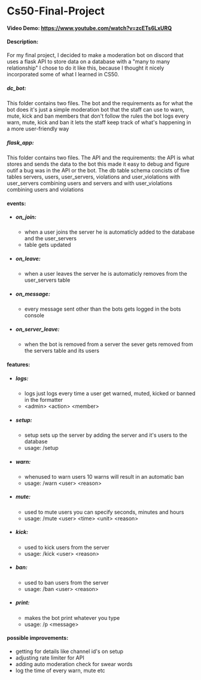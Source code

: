 # Cs50-Final-Project
#### Video Demo:  https://www.youtube.com/watch?v=zcETs6LxURQ
#### Description:
For my final project, I decided to make a moderation bot on discord that uses a flask API
to store data on a database with a "many to many relationship" I chose to do it like this,
because I thought it nicely incorporated some of what I learned in CS50.

##### dc_bot:
This folder contains two files. The bot and the requirements as for what the bot does
it's just a simple moderation bot that the staff can use to warn, mute, kick and ban members
that don't follow the rules the bot logs every warn, mute, kick and ban it lets the staff
keep track of what's happening in a more user-friendly way

##### flask_app:
This folder contains two files. The API and the requirements:
the API is what stores and sends the data to the bot this made it easy to debug and figure outif a bug was in the API or the bot.
The db table schema concists of five tables servers, users, user_servers, violations
and user_violations with user_servers combining users and servers and with user_violations
combining users and violations

#### events:
- ##### on_join:
    - when a user joins the server he is automaticly added to the database and the user_servers
    - table gets updated

- ##### on_leave:
    - when a user leaves the server he is automaticly removes from the user_servers table

- ##### on_message:
    - every message sent other than the bots gets logged in the bots console

- ##### on_server_leave:
    - when the bot is removed from a server the sever gets removed from the servers table and its users

#### features:
- ##### logs:
    - logs just logs every time a user get warned, muted, kicked or banned in the formatter
    - \<admin> \<action> \<member>

- ##### setup:
    - setup sets up the server by adding the server and it's users to the database
    - usage: /setup

- ##### warn:
    - whenused to warn users 10 warns will result in an automatic ban
    - usage: /warn \<user> \<reason>

- ##### mute:
    - used to mute users you can specify seconds, minutes and hours
    - usage: /mute \<user> \<time> \<unit> \<reason>

- ##### kick:
    - used to kick users from the server
    - usage: /kick \<user> \<reason>

- ##### ban:
    - used to ban users from the server
    - usage: /ban \<user> \<reason>

- ##### print:
    - makes the bot print whatever you type
    - usage: /p \<message>

#### possible improvements:
- getting for details like channel id's on setup
- adjusting rate limiter for API
- adding auto moderation check for swear words
- log the time of every warn, mute etc
